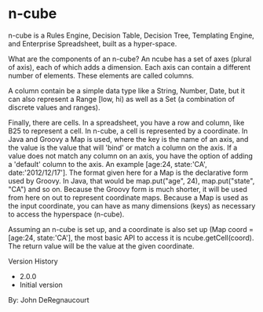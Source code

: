 n-cube
======
n-cube is a Rules Engine, Decision Table, Decision Tree, Templating Engine, and Enterprise Spreadsheet, built as a hyper-space.  

What are the components of an n-cube?
An ncube has a set of axes (plural of axis), each of which adds a dimension.  Each axis can contain a different number of elements.  These elements are called columns.

A column contain be a simple data type like a String, Number, Date, but it can also represent a Range [low, hi) as well as a Set (a combination of discrete values and ranges).  

Finally, there are cells.  In a spreadsheet, you have a row and column, like B25 to represent a cell.  In n-cube, a cell is represented by a coordinate.  In Java and Groovy a Map is used, where the key is the name of an axis, and the value is the value that will 'bind' or match a column on the axis.  If a value does not match any column on an axis, you have the option of adding a 'default' column to the axis.  An example [age:24, state:'CA', date:'2012/12/17'].  The format given here for a Map is the declarative form used by Groovy.  In Java, that would be map.put("age", 24), map.put("state", "CA") and so on.  Because the Groovy form is much shorter, it will be used from here on out to represent coordinate maps.  Because a Map is used as the input coordinate, you can have as many dimensions (keys) as necessary to access the hyperspace (n-cube).

Assuming an n-cube is set up, and a coordinate is also set up (Map coord = [age:24, state:'CA'], the most basic API to access it is ncube.getCell(coord).  The return value will be the value at the given coordinate.  


Version History
* 2.0.0
 * Initial version

By: John DeRegnaucourt